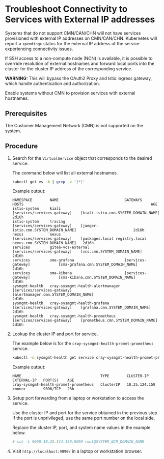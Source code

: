 # Troubleshoot Connectivity to Services with External IP addresses

Systems that do not support CMN/CAN/CHN will not have services provisioned with external IP addresses on CMN/CAN/CHN. Kubernetes will report a `<pending>` status for the external IP address of the service experiencing connectivity issues.

If SSH access to a non-compute node \(NCN\) is available, it is possible to override resolution of external hostnames and forward local ports into the cluster for the cluster IP address of the corresponding service.

**WARNING:** This will bypass the OAuth2 Proxy and Istio ingress gateway, which handle authentication and authorization.

Enable systems without CMN to provision services with external hostnames.

## Prerequisites

The Customer Management Network \(CMN\) is not supported on the system.

## Procedure

1. Search for the `VirtualService` object that corresponds to the desired service.

    The command below will list all external hostnames.

    ```bash
    kubectl get vs -A | grep -v '[*]'
    ```

    Example output:

    ```console
    NAMESPACE        NAME                              GATEWAYS                       HOSTS                                                          AGE
    istio-system     kiali                             [services/services-gateway]    [kiali-istio.cmn.SYSTEM_DOMAIN_NAME]                           2d16h
    istio-system     tracing                           [services/services-gateway]    [jaeger-istio.cmn.SYSTEM_DOMAIN_NAME]                          2d16h
    nexus            nexus                             [services/services-gateway]    [packages.local registry.local nexus.cmn.SYSTEM_DOMAIN_NAME]   2d16h
    services         gitea-vcs-external                [services/services-gateway]    [vcs.cmn.SYSTEM_DOMAIN_NAME]                                   2d16h
    services         sma-grafana                       [services-gateway]             [sma-grafana.cmn.SYSTEM_DOMAIN_NAME]                           2d16h
    services         sma-kibana                        [services-gateway]             [sma-kibana.cmn.SYSTEM_DOMAIN_NAME]                            2d16h
    sysmgmt-health   cray-sysmgmt-health-alertmanager  [services/services-gateway]    [alertmanager.cmn.SYSTEM_DOMAIN_NAME]                          2d16h
    sysmgmt-health   cray-sysmgmt-health-grafana       [services/services-gateway]    [grafana.cmn.SYSTEM_DOMAIN_NAME]                               2d16h
    sysmgmt-health   cray-sysmgmt-health-prometheus    [services/services-gateway]    [prometheus.cmn.SYSTEM_DOMAIN_NAME]                            2d16h
    ```

2. Lookup the cluster IP and port for service.

    The example below is for the `cray-sysmgmt-health-promet-prometheus` service.

    ```bash
    kubectl -n sysmgmt-health get service cray-sysmgmt-health-promet-prometheus
    ```

    Example output:

    ```console
    NAME                                    TYPE        CLUSTER-IP      EXTERNAL-IP   PORT(S)    AGE
    cray-sysmgmt-health-promet-prometheus   ClusterIP   10.25.124.159   <none>        9090/TCP   23h
    ```

3. Setup port forwarding from a laptop or workstation to access the service.

    Use the cluster IP and port for the service obtained in the previous step. If the port is unprivileged, use the same port number on the local side.

    Replace the cluster IP, port, and system name values in the example below.

    ```bash
    # ssh -L 9090:10.25.124.159:9090 root@SYSTEM_NCN_DOMAIN_NAME
    ```

4. Visit `http://localhost:9090/` in a laptop or workstation browser.
